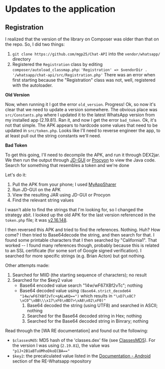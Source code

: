 # Updates to the application

## Registration

I realized that the version of the library on Composer was older than that on the repo. 
So, I did two things:

1. `git clone https://github.com/mgp25/Chat-API` into the `vendor/whatsapp/` directory
2. Registered the `Registration` class by editing `composer/autoload_classmap.php`:
   `'Registration' => $vendorDir . '/whatsapp/chat-api/src/Registration.php'`
   There was an error when first starting because the "Registration" class was not, 
   well, registered with the autoloader.

**Old Version**

Now, when running it I got the error `old_version`. Progress! Ok, so now it's clear that
we need to update a version somewhere. The obvious place was `src/Constants.php` where I
updated it to the latest WhatsApp version from my installed app (2.19.81). Ran it, and 
now I get the error `bad_token`. Ok, it's not that simple. The APK appears to hardcode
some values that need to be updated in `src/token.php`. Looks like I'll need to reverse
engineer the app, to at least pull out the string constants we'll need.

**Bad Token**

To get this going, I'll need to decompile the APK, and run it through DEX2jar. We then run
the output through [JD-GUI] or [Procyon] to view the Java code. Search for something that
resembles a token and we're done

Let's do it:

1. Pull the APK from your phone; I used [MyAppSharer]
2. Run JD-GUI on the APK
3. View the resulting JAR using JD-GUI or Procyon
4. Find the relevant string values

I wasn't able to find the strings that I'm looking for, so I changed the strategy abit.
I looked up the old APK for the last version referenced in the `token.php` file; it was
[v2.16.148].

I then reversed this APK and tried to find the references. Nothing. Huh? How come? I
then tried to Base64decode the string, and then search for that. I found some printable
characters that I then searched by "California1". That worked -- I found many references
though, probably because this is related to an SSL certificate (for some sort of Google
signed verification). I searched for more specific strings (e.g. Brian Acton) but got
nothing.

Other attempts made:
1. Searched for MIID (the starting sequence of characters); no result
2. Searched for the $key2 value
   - Base64 encoded value search "14w/wF67XBf2vTc"; nothing
   - Base64 decoded value using `(Base64.strict_decode64 "14w/wF67XBf2vTc+qALwKQ==")`
     which results in `"\xD7\x8C?\xC0^\xBB\\\x17\xF6\xBD7>\xA8\x02\xF0)"`
      1. Base64 decoded the string (using UTF8) and searched in ASCII; nothing
      2. Searched for the Base64 decoded string in Hex; nothing
      3. Searched for the Base64 decoded string in Binrary; nothing

Read through the [WA RE documentation] and found out the following:
- `$classesMd5`: MD5 hash of the 'classes.dex' file (see [ClassesMD5]). For the version
  I was using (`2.19.81`), the value was `"p1J+2B1aBTuUMhoDkoECBA=="`
- `$key2`: the precalculated value listed in the [Documentation - Android] section of
  the RE-Whatsapp repository

[MyAppSharer]: https://play.google.com/store/apps/details?id=com.yschi.MyAppSharer&hl=en_US
[JD-GUI]: https://java-decompiler.github.io/
[Procyon]: https://bitbucket.org/mstrobel/procyon/downloads/
[v2.16.148]: https://www.apkmirrordownload.com/apk/whatsapp-messenger-2-16-148-451238-apk/download-apk/
[ClassesMD5]: https://github.com/mgp25/classesMD5-64
[Documentation - Android]: https://github.com/mgp25/RE-WhatsApp#android-token